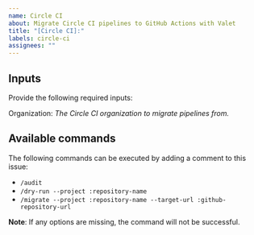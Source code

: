 ```yaml
---
name: Circle CI
about: Migrate Circle CI pipelines to GitHub Actions with Valet
title: "[Circle CI]:"
labels: circle-ci
assignees: ""
---
```


## Inputs

Provide the following required inputs:

Organization: _The Circle CI organization to migrate pipelines from._

## Available commands

The following commands can be executed by adding a comment to this issue:

- `/audit`
- `/dry-run --project :repository-name`
- `/migrate --project :repository-name --target-url :github-repository-url`

**Note**: If any options are missing, the command will not be successful.
